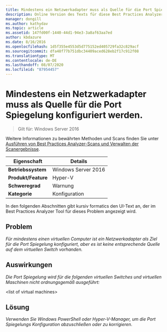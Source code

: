 ```yaml
---
title: Mindestens ein Netzwerkadapter muss als Quelle für die Port Spiegelung konfiguriert werden.
description: Online Version des Texts für diese Best Practices Analyzer Regel.
manager: dongill
ms.author: kathydav
ms.topic: article
ms.assetid: 147fd00f-1440-44d1-94e3-3a8af63aa7ed
author: kbdazure
ms.date: 8/16/2016
ms.openlocfilehash: 1d5f355e4553d5d775152ed405729fa32c829acf
ms.sourcegitcommit: dfa48f77b751dbc34409aced628eb2f17c912f08
ms.translationtype: MT
ms.contentlocale: de-DE
ms.lasthandoff: 08/07/2020
ms.locfileid: "87954457"
---
```

# <a name="one-or-more-network-adapters-should-be-configured-as-the-source-for-port-mirroring"></a>Mindestens ein Netzwerkadapter muss als Quelle für die Port Spiegelung konfiguriert werden.

>Gilt für: Windows Server 2016

Weitere Informationen zu bewährten Methoden und Scans finden Sie unter [Ausführen von Best Practices Analyzer-Scans und Verwalten der Scanergebnisse](https://go.microsoft.com/fwlink/p/?LinkID=223177).

|Eigenschaft|Details|
|-|-|
|**Betriebssystem**|Windows Server 2016|
|**Produkt/Feature**|Hyper-V|
|**Schweregrad**|Warnung|
|**Kategorie**|Konfiguration|

In den folgenden Abschnitten gibt kursiv formatics den UI-Text an, der im Best Practices Analyzer Tool für dieses Problem angezeigt wird.

## <a name="issue"></a>**Problem**
*Für mindestens einen virtuellen Computer ist ein Netzwerkadapter als Ziel für die Port Spiegelung konfiguriert, aber es ist keine entsprechende Quelle auf dem virtuellen Switch vorhanden.*

## <a name="impact"></a>**Auswirkungen**
*Die Port Spiegelung wird für die folgenden virtuellen Switches und virtuellen Maschinen nicht ordnungsgemäß ausgeführt:*

\<list of virtual machines>

## <a name="resolution"></a>**Lösung**
*Verwenden Sie Windows PowerShell oder Hyper-V-Manager, um die Port Spiegelungs Konfiguration abzuschließen oder zu korrigieren.*



